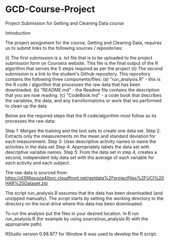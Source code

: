 GCD-Course-Project
==================

Project Submission for Getting and Cleaning Data course

Introduction

The project assignment for the course, Getting and Cleaning Data, requires us to submit links to the following sources / repositories:

(i) The first submission is a .txt file that is to be uploaded to the project submission form on Coursera website. This file is the final output of the R algorithm that serves the 5 steps required as per the project
(ii) The second submission is a link to the student's Github repository. This repository contains the following three components/files:
	(a) "run_analysis.R" - this is the R code / algorithm that processes the raw data that has been downloaded.
	(b) "README.md" - the Readme file contains the description that you are now reading.
	(c) "CodeBook.md" - a code book that describes the variables, the data, and any transformations or work that ws performed to clean up the data

Below are the required steps that the R code/algorithm most follow as its processes the raw data:

Step 1: Merges the training and the test sets to create one data set.
Step 2: Extracts only the measurements on the mean and standard deviation for each measurement. 
Step 3: Uses descriptive activity names to name the activities in the data set
Step 4: Appropriately labels the data set with descriptive variable names. 
Step 5: From the data set in step 4, creates a second, independent tidy data set with the average of each variable for each activity and each subject.

The raw data is sourced from: https://d396qusza40orc.cloudfront.net/getdata%2Fprojectfiles%2FUCI%20HAR%20Dataset.zip

The script run_analysis.R assumes that the data has been downloaded (and unzipped manually). The script starts by setting the working directory to the directory on the local drive where this data has been downloaded.

To run the analysis put the files in your desired location. In R run run_analysis.R (for example by using source(run_analysis.R) with the appropriate path). 

RStudio version 0.98.977 for Window 8 was used to develop the R script. 



